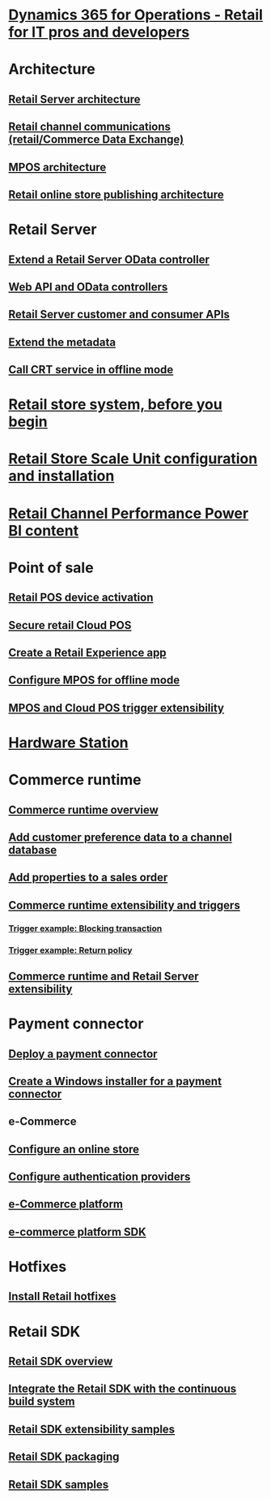 # <a name="dynamics-365-for-operations---retail-for-it-pros-and-developersdev-retail-home-pagemd"></a>[Dynamics 365 for Operations - Retail for IT pros and developers](dev-retail-home-page.md)

# <a name="architecture"></a>Architecture
## <a name="retail-server-architectureretail-server-architecturemd"></a>[Retail Server architecture](retail-server-architecture.md)
## <a name="retail-channel-communications-retailcommerce-data-exchangedefine-retail-channel-communications-cdxmd"></a>[Retail channel communications (retail/Commerce Data Exchange)](define-retail-channel-communications-cdx.md)
## <a name="mpos-architectureretail-modern-pos-architecturemd"></a>[MPOS architecture](retail-modern-pos-architecture.md)
## <a name="retail-online-store-publishing-architectureretail-online-store-publishing-architecturemd"></a>[Retail online store publishing architecture](retail-online-store-publishing-architecture.md)

# <a name="retail-server"></a>Retail Server
## <a name="extend-a-retail-server-odata-controllerextend-retail-server-odata-controllermd"></a>[Extend a Retail Server OData controller](extend-retail-server-odata-controller.md)
## <a name="web-api-and-odata-controllersodata-controllers-apimd"></a>[Web API and OData controllers](odata-controllers-api.md)
## <a name="retail-server-customer-and-consumer-apisretail-server-customer-consumer-apimd"></a>[Retail Server customer and consumer APIs](retail-server-customer-consumer-api.md)
## <a name="extend-the-metadataextend-metadatamd"></a>[Extend the metadata](extend-metadata.md)
## <a name="call-crt-service-in-offline-modecall-crt-service-offlinemd"></a>[Call CRT service in offline mode](call-crt-service-offline.md)

# <a name="retail-store-system-before-you-beginretail-store-system-beginmd"></a>[Retail store system, before you begin](retail-store-system-begin.md)
# <a name="retail-store-scale-unit-configuration-and-installationretail-store-scale-unit-configuration-installationmd"></a>[Retail Store Scale Unit configuration and installation](retail-store-scale-unit-configuration-installation.md)

# <a name="retail-channel-performance-power-bi-contentdynamics365operationsdev-itproanalyticsretail-channel-performance-dashboard-power-bi-datamd"></a>[Retail Channel Performance Power BI content](/dynamics365/operations/dev-itpro/analytics/retail-channel-performance-dashboard-power-bi-data.md)

# <a name="point-of-sale"></a>Point of sale
## <a name="retail-pos-device-activationretail-device-activationmd"></a>[Retail POS device activation](retail-device-activation.md)
## <a name="secure-retail-cloud-possecure-retail-cloud-posmd"></a>[Secure retail Cloud POS](secure-retail-cloud-pos.md)
## <a name="create-a-retail-experience-appcreate-retail-experience-appmd"></a>[Create a Retail Experience app](create-retail-experience-app.md)
## <a name="configure-mpos-for-offline-moderetail-modern-pos-offlinemd"></a>[Configure MPOS for offline mode](retail-modern-pos-offline.md)
## <a name="mpos-and-cloud-pos-trigger-extensibilitymodern-pos-trigger-extensibilitymd"></a>[MPOS and Cloud POS trigger extensibility](modern-pos-trigger-extensibility.md)

# <a name="hardware-stationhardware-station-extensibilitymd"></a>[Hardware Station](hardware-station-extensibility.md)

# <a name="commerce-runtime"></a>Commerce runtime
## <a name="commerce-runtime-overviewcommerce-runtime-overviewmd"></a>[Commerce runtime overview](commerce-runtime-overview.md)
## <a name="add-customer-preference-data-to-a-channel-databaseadd-customer-preference-channelmd"></a>[Add customer preference data to a channel database](add-customer-preference-channel.md)
## <a name="add-properties-to-a-sales-orderadd-properties-sales-ordermd"></a>[Add properties to a sales order](add-properties-sales-order.md)
## <a name="commerce-runtime-extensibility-and-triggerscommerce-runtime-extensibility-triggermd"></a>[Commerce runtime extensibility and triggers](commerce-runtime-extensibility-trigger.md)
### <a name="trigger-example-blocking-transactiontrigger-example-blocking-transactionmd"></a>[Trigger example: Blocking transaction](trigger-example-blocking-transaction.md)
### <a name="trigger-example-return-policytrigger-example-return-policymd"></a>[Trigger example: Return policy](trigger-example-return-policy.md)

## <a name="commerce-runtime-and-retail-server-extensibility-commerce-runtime-extensibilitymd"></a>[Commerce runtime and Retail Server extensibility ](commerce-runtime-extensibility.md)

# <a name="payment-connector"></a>Payment connector
## <a name="deploy-a-payment-connectordeploy-payment-connectormd"></a>[Deploy a payment connector](deploy-payment-connector.md)
## <a name="create-a-windows-installer-for-a-payment-connectorcreate-windows-installer-payment-connectormd"></a>[Create a Windows installer for a payment connector](create-windows-installer-payment-connector.md)

## <a name="e-commerce"></a>e-Commerce
## <a name="configure-an-online-storeconfigure-online-storemd"></a>[Configure an online store](configure-online-store.md)
## <a name="configure-authentication-providersconfigure-authentication-providersmd"></a>[Configure authentication providers](configure-authentication-providers.md)
## <a name="e-commerce-platformecommerce-platformmd"></a>[e-Commerce platform](ecommerce-platform.md)
## <a name="e-commerce-platform-sdkecommerce-platform-sdkmd"></a>[e-commerce platform SDK](ecommerce-platform-sdk.md)


# <a name="hotfixes"></a>Hotfixes
## <a name="install-retail-hotfixesinstall-retail-hotfixmd"></a>[Install Retail hotfixes](install-retail-hotfix.md)

# <a name="retail-sdk"></a>Retail SDK
## <a name="retail-sdk-overviewretail-sdkretail-sdk-overviewmd"></a>[Retail SDK overview](retail-sdk/retail-sdk-overview.md)
## <a name="integrate-the-retail-sdk-with-the-continuous-build-systemretail-sdkintegrate-retail-sdk-continuous-buildmd"></a>[Integrate the Retail SDK with the continuous build system](retail-sdk/integrate-retail-sdk-continuous-build.md)
## <a name="retail-sdk-extensibility-samplesretail-sdkretail-sdk-extensibility-samplesmd"></a>[Retail SDK extensibility samples](retail-sdk/retail-sdk-extensibility-samples.md)
## <a name="retail-sdk-packagingretail-sdkretail-sdk-packagingmd"></a>[Retail SDK packaging](retail-sdk/retail-sdk-packaging.md)
## <a name="retail-sdk-samples-retail-sdkretail-sdk-samplesmd"></a>[Retail SDK samples ](retail-sdk/retail-sdk-samples.md)
